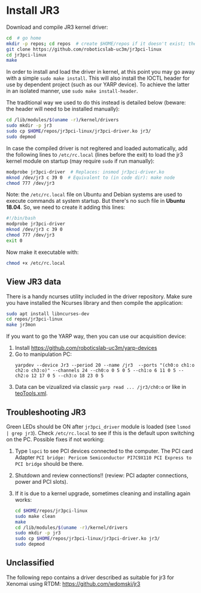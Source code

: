 # Install JR3

Download and compile JR3 kernel driver:
```bash
cd  # go home
mkdir -p repos; cd repos  # create $HOME/repos if it doesn't exist; then, enter it
git clone https://github.com/roboticslab-uc3m/jr3pci-linux
cd jr3pci-linux
make
```

In order to install and load the driver in kernel, at this point you may go away with a simple `sudo make install`. This will also install the IOCTL header for use by dependent project (such as our YARP device). To achieve the latter in an isolated manner, use `sudo make install-header`.

The traditional way we used to do this instead is detailed below (beware: the header will need to be installed manually):

```bash
cd /lib/modules/$(uname -r)/kernel/drivers
sudo mkdir -p jr3
sudo cp $HOME/repos/jr3pci-linux/jr3pci-driver.ko jr3/
sudo depmod
```

In case the compiled driver is not regitered and loaded automatically, add the following lines to `/etc/rc.local` (lines before the exit) to load the jr3 kernel module on startup (may require `sudo` if run manually):

```bash
modprobe jr3pci-driver  # Replaces: insmod jr3pci-driver.ko
mknod /dev/jr3 c 39 0  # Equivalent to (in code dir): make node
chmod 777 /dev/jr3
```
Note: the `/etc/rc.local` file on Ubuntu and Debian systems are used to execute commands at system startup. But there's no such file in **Ubuntu 18.04**. So, we need to create it adding this lines:

```bash
#!/bin/bash
modprobe jr3pci-driver
mknod /dev/jr3 c 39 0
chmod 777 /dev/jr3
exit 0
```
Now make it executable with:

```bash
chmod +x /etc/rc.local
```

## View JR3 data

There is a handy ncurses utility included in the driver repository. Make sure you have installed the Ncurses library and then compile the application:

```bash
sudo apt install libncurses-dev
cd repos/jr3pci-linux
make jr3mon
```

If you want to go the YARP way, then you can use our acquisition device:

1. Install <https://github.com/roboticslab-uc3m/yarp-devices>
1. Go to manipulation PC:
   ```
   yarpdev --device Jr3 --period 20 --name /jr3  --ports "(ch0:o ch1:o ch2:o ch3:o)" --channels 24 --ch0:o 0 5 0 5 --ch1:o 6 11 0 5 --ch2:o 12 17 0 5 --ch3:o 18 23 0 5
   ```
1. Data can be vizualized via classic `yarp read ... /jr3/ch0:o` or like in [teoTools.xml](https://github.com/roboticslab-uc3m/teo-configuration-files/blob/762ebe5079e05da38602e21e2feccd9901d8513d/share/teoTools/scripts/teoTools.xml#L44-L71).

## Troubleshooting JR3

Green LEDs should be ON after `jr3pci_driver` module is loaded (see `lsmod | grep jr3`). Check `/etc/rc.local` to see if this is the default upon switching on the PC. Possible fixes if not working:

1. Type `lspci` to see PCI devices connected to the computer. The PCI card Adapter `PCI bridge: Pericom Semiconductor PI7C9X110 PCI Express to PCI bridge` should be there.

1. Shutdown and review connections!! (review: PCI adapter connections, power and PCI slots).

1. If it is due to a kernel upgrade, sometimes cleaning and installing again works:
   ```bash
   cd $HOME/repos/jr3pci-linux
   sudo make clean
   make
   cd /lib/modules/$(uname -r)/kernel/drivers
   sudo mkdir -p jr3
   sudo cp $HOME/repos/jr3pci-linux/jr3pci-driver.ko jr3/
   sudo depmod
   ```

## Unclassified
The following repo contains a driver described as suitable for jr3 for Xenomai using RTDM: <https://github.com/wdomski/jr3>
